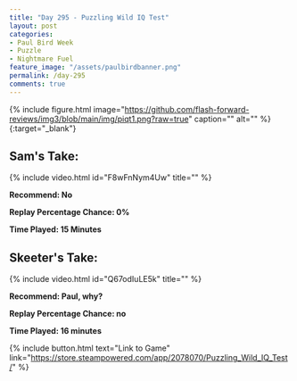 ```yaml
---
title: "Day 295 - Puzzling Wild IQ Test"
layout: post
categories:
- Paul Bird Week
- Puzzle
- Nightmare Fuel
feature_image: "/assets/paulbirdbanner.png"
permalink: /day-295
comments: true
---
```


{% include figure.html image="https://github.com/flash-forward-reviews/img3/blob/main/img/piqt1.png?raw=true" caption="" alt="" %}{:target="_blank"}
 
## Sam's Take:

{% include video.html id="F8wFnNym4Uw" title="" %}
 
**Recommend: No**

**Replay Percentage Chance: 0%**

**Time Played: 15 Minutes**

## Skeeter's Take:

{% include video.html id="Q67odIuLE5k" title="" %}

**Recommend: Paul, why?**

**Replay Percentage Chance: no**

**Time Played: 16 minutes**

{% include button.html text="Link to Game" link="https://store.steampowered.com/app/2078070/Puzzling_Wild_IQ_Test/" %}